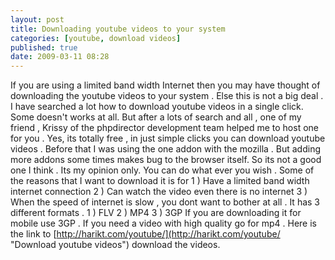 ```yaml
---
layout: post
title: Downloading youtube videos to your system
categories: [youtube, download videos]
published: true
date: 2009-03-11 08:28
---
```

If you are using a limited band width Internet then you may have thought of downloading the youtube videos to your system . Else this is not a big deal . I have searched a lot how to download youtube videos in a single click. Some doesn't works at all. But after a lots of search and all , one of my friend , Krissy of the phpdirector development team helped me to host one for you .  Yes, its totally free , in just simple clicks you can download youtube videos . Before that I was using the one addon with the mozilla . But adding more addons some times makes bug to the browser itself. So its not a good one I think . Its my opinion only. You can do what ever you wish .  Some of the reasons that I want to download it is for  1 ) Have a limited band width internet connection  2 ) Can watch the video even there is no internet  3 ) When the speed of internet is slow , you dont want to bother at all .  It has 3 different formats .  1 ) FLV  2 ) MP4  3 ) 3GP  If you are downloading it for mobile use 3GP . If you need a video with high quality go for mp4 .  Here is the link to [http://harikt.com/youtube/](http://harikt.com/youtube/ "Download youtube videos") download the videos.   
